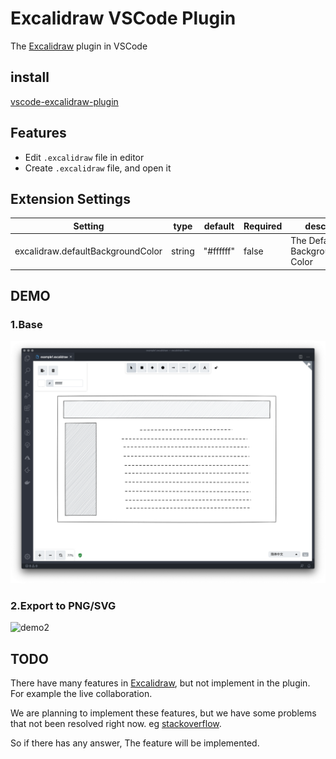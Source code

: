 # Excalidraw VSCode Plugin

The [Excalidraw](https://excalidraw.com/) plugin in VSCode

## install

[vscode-excalidraw-plugin](https://marketplace.visualstudio.com/items?itemName=jkchao.vscode-excalidraw-plugin)

## Features

- Edit `.excalidraw` file in editor
- Create `.excalidraw` file, and open it


## Extension Settings

| Setting        | type    | default      | Required | desc                                                          |
| -------------- | ------- | ------------ | -------- | ------------------------------------------------------------- |
| excalidraw.defaultBackgroundColor   | string  | "#ffffff"   | false     | The Default Background Color             |
## DEMO

### 1.Base

![demo1](./images/demo01.png)

### 2.Export to PNG/SVG

![demo2](./images/demo02.gif)

## TODO

There have many features in [Excalidraw](https://excalidraw.com/), but not implement in the plugin. For example the live collaboration.

We are planning to implement these features, but we have some problems that not been resolved right now. eg [stackoverflow](https://stackoverflow.com/questions/62102767/how-to-use-window-crypto-subtle-in-vscode-webview).

So if there has any answer, The feature will be implemented.
